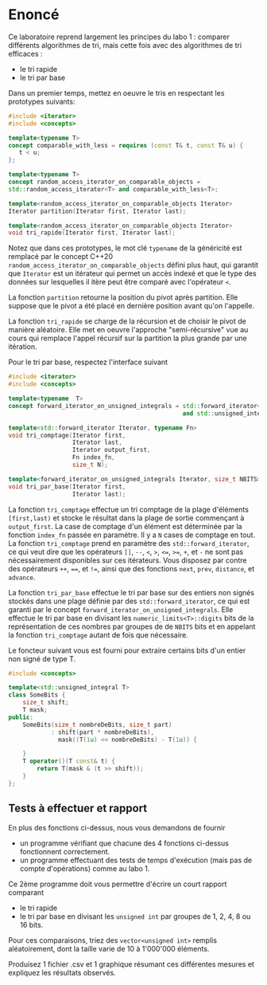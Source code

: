 # Enoncé 

Ce laboratoire reprend largement les principes du labo 1 : comparer différents algorithmes de tri, mais cette fois 
avec des algorithmes de tri efficaces : 

* le tri rapide
* le tri par base

Dans un premier temps, mettez en oeuvre le tris en respectant les prototypes suivants: 

~~~cpp
#include <iterator>
#include <concepts>

template<typename T>
concept comparable_with_less = requires (const T& t, const T& u) {
   t < u;
};

template<typename T>
concept random_access_iterator_on_comparable_objects =
std::random_access_iterator<T> and comparable_with_less<T>;

template<random_access_iterator_on_comparable_objects Iterator>
Iterator partition(Iterator first, Iterator last);

template<random_access_iterator_on_comparable_objects Iterator>
void tri_rapide(Iterator first, Iterator last);
~~~ 

Notez que dans ces prototypes, le mot clé `typename` de la généricité est remplacé par le concept C++20
`random_access_iterator_on_comparable_objects` défini plus haut, qui garantit que `Iterator` est un 
itérateur qui permet un accès indexé et que le type des données sur lesquelles il itère peut être comparé 
avec l'opérateur `<`. 

La fonction `partition` retourne la position du pivot après partition. Elle suppose que le pivot a été placé en dernière position avant qu'on l'appelle. 

La fonction `tri_rapide` se charge de la récursion et de choisir le pivot de manière aléatoire. Elle
met en oeuvre l'approche "semi-récursive" vue au cours qui remplace l'appel récursif sur la partition la plus grande par une itération. 

Pour le tri par base, respectez l'interface suivant 

~~~cpp 
#include <iterator>
#include <concepts>

template<typename  T>
concept forward_iterator_on_unsigned_integrals = std::forward_iterator<T>
                                                 and std::unsigned_integral<typename T::value_type>;

template<std::forward_iterator Iterator, typename Fn>
void tri_comptage(Iterator first,  
                  Iterator last, 
                  Iterator output_first,  
                  Fn index_fn,  
                  size_t N);

template<forward_iterator_on_unsigned_integrals Iterator, size_t NBITS>
void tri_par_base(Iterator first,  
                  Iterator last);
~~~

La fonction `tri_comptage` effectue un tri comptage de la plage d'éléments `[first,last)` et stocke le résultat dans 
la plage de sortie commençant à `output_first`. La case de comptage d'un élément est déterminée par la fonction `index_fn` passée
en paramètre. Il y a `N` cases de comptage en tout. La fonction `tri_comptage` prend en paramètre des `std::forward_iterator`, 
ce qui veut dire que les opérateurs `[]`, `--`, `<`, `>`, `<=`, `>=`, `+`, et `-` ne sont pas nécessairement disponibles sur ces itérateurs. Vous
disposez par contre des opérateurs `++`, `==`, et `!=`, ainsi que des fonctions `next`, `prev`, `distance`, et `advance`. 

La fonction `tri_par_base` effectue le tri par base sur des entiers non signés stockés dans une plage définie par des `std::forward_iterator`,
ce qui est garanti par le concept `forward_iterator_on_unsigned_integrals`. Elle effectue le tri par base en divisant 
les `numeric_limits<T>::digits` bits de la représentation de ces nombres par groupes de  de `NBITS` bits et en appelant la fonction `tri_comptage` autant de fois que nécessaire. 

Le foncteur suivant vous est fourni pour extraire certains bits d'un entier non signé de type T. 

~~~cpp
#include <concepts>

template<std::unsigned_integral T>
class SomeBits {
    size_t shift;
    T mask;
public:
    SomeBits(size_t nombreDeBits, size_t part)
            : shift(part * nombreDeBits),
              mask((T(1u) << nombreDeBits) - T(1u)) {

    }
    T operator()(T const& t) {
        return T(mask & (t >> shift));
    }
};
~~~ 

## Tests à effectuer et rapport 

En plus des fonctions ci-dessus, nous vous demandons de fournir 

* un programme vérifiant que chacune des 4 fonctions ci-dessus fonctionnent correctement. 
* un programme effectuant des tests de temps d'exécution (mais pas de compte d'opérations) comme au labo 1. 

Ce 2ème programme doit vous permettre d'écrire un court rapport comparant 

* le tri rapide
* le tri par base en divisant les `unsigned int` par groupes de 1, 2, 4, 8 ou 16 bits. 

Pour ces comparaisons, triez des `vector<unsigned int>` remplis aléatoirement, dont la taille varie de 
10 à 1'000'000 éléments. 

Produisez 1 fichier .csv et 1 graphique résumant ces différentes mesures et expliquez les résultats observés. 
